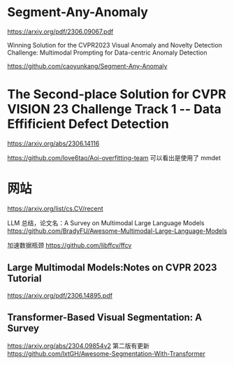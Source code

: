 # Segment-Any-Anomaly

https://arxiv.org/pdf/2306.09067.pdf

Winning Solution for the CVPR2023 Visual Anomaly and Novelty Detection Challenge: Multimodal Prompting for Data-centric Anomaly Detection

https://github.com/caoyunkang/Segment-Any-Anomaly

# The Second-place Solution for CVPR VISION 23 Challenge Track 1 -- Data Effificient Defect Detection

https://arxiv.org/abs/2306.14116

https://github.com/love6tao/Aoi-overfitting-team 可以看出是使用了 mmdet

# 网站
https://arxiv.org/list/cs.CV/recent

LLM 总结，论文名：A Survey on Multimodal Large Language Models
https://github.com/BradyFU/Awesome-Multimodal-Large-Language-Models

加速数据瓶颈
https://github.com/libffcv/ffcv

## Large Multimodal Models:Notes on CVPR 2023 Tutorial

https://arxiv.org/pdf/2306.14895.pdf

## Transformer-Based Visual Segmentation: A Survey

https://arxiv.org/abs/2304.09854v2 第二版有更新
https://github.com/lxtGH/Awesome-Segmentation-With-Transformer

